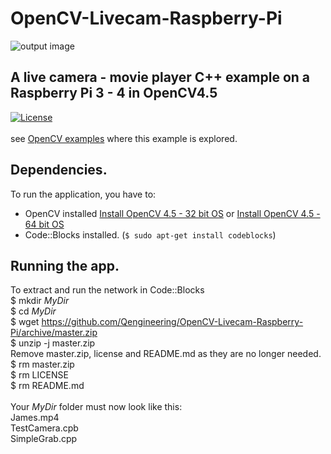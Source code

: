 # OpenCV-Livecam-Raspberry-Pi
![output image]( https://qengineering.eu/images/JamesOpenCV.jpg )
## A live camera - movie player C++ example on a Raspberry Pi 3 - 4 in OpenCV4.5 <br/> 
[![License](https://img.shields.io/badge/License-BSD%203--Clause-blue.svg)](https://opensource.org/licenses/BSD-3-Clause)<br/><br/>
see [OpenCV examples](https://qengineering.eu/opencv-c-examples-on-raspberry-pi.html) where this example is explored. 
## Dependencies.
To run the application, you have to:
- OpenCV installed [Install OpenCV 4.5 - 32 bit OS](https://qengineering.eu/install-opencv-4.5-on-raspberry-pi-4.html) or [Install OpenCV 4.5 - 64 bit OS](https://qengineering.eu/install-opencv-4.5-on-raspberry-64-os.html) <br/>
- Code::Blocks installed. (```$ sudo apt-get install codeblocks```)
## Running the app.
To extract and run the network in Code::Blocks <br/>
$ mkdir *MyDir* <br/>
$ cd *MyDir* <br/>
$ wget https://github.com/Qengineering/OpenCV-Livecam-Raspberry-Pi/archive/master.zip <br/>
$ unzip -j master.zip <br/>
Remove master.zip, license and README.md as they are no longer needed. <br/> 
$ rm master.zip <br/>
$ rm LICENSE <br/>
$ rm README.md <br/> <br/>
Your *MyDir* folder must now look like this: <br/> 
James.mp4 <br/>
TestCamera.cpb <br/>
SimpleGrab.cpp <br/>

